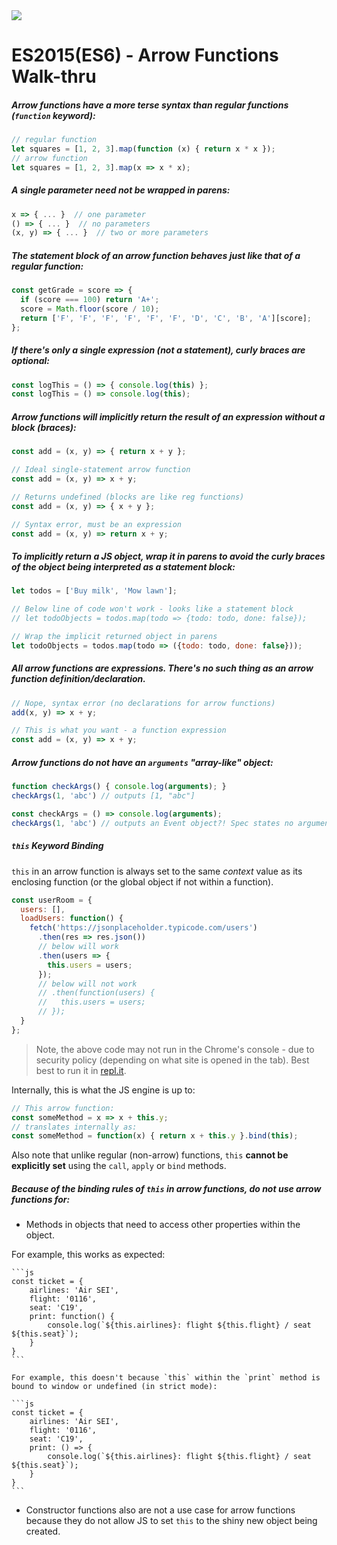 <img src="https://i.imgur.com/gGKrqF5.png">

# ES2015(ES6) - Arrow Functions Walk-thru

##### Arrow functions have a more terse syntax than regular functions (`function` keyword):

```js
// regular function
let squares = [1, 2, 3].map(function (x) { return x * x });
// arrow function
let squares = [1, 2, 3].map(x => x * x);
```

##### A single parameter need not be wrapped in parens:

```js
x => { ... }  // one parameter
() => { ... }  // no parameters
(x, y) => { ... }  // two or more parameters
```

##### The statement block of an arrow function behaves just like that of a regular function:

```js
const getGrade = score => {
  if (score === 100) return 'A+';
  score = Math.floor(score / 10);
  return ['F', 'F', 'F', 'F', 'F', 'F', 'D', 'C', 'B', 'A'][score];
};
```

##### If there's only a single **expression** (not a statement), curly braces are optional:

```js
const logThis = () => { console.log(this) };
const logThis = () => console.log(this);
```

##### Arrow functions will implicitly return the result of an **expression** without a block (braces):

```js
const add = (x, y) => { return x + y };

// Ideal single-statement arrow function
const add = (x, y) => x + y;

// Returns undefined (blocks are like reg functions)
const add = (x, y) => { x + y };

// Syntax error, must be an expression
const add = (x, y) => return x + y;
```

##### To implicitly return a JS object, wrap it in parens to avoid the curly braces of the object being interpreted as a statement block:

```js
let todos = ['Buy milk', 'Mow lawn'];

// Below line of code won't work - looks like a statement block
// let todoObjects = todos.map(todo => {todo: todo, done: false});

// Wrap the implicit returned object in parens
let todoObjects = todos.map(todo => ({todo: todo, done: false}));
```

##### All arrow functions are expressions.  There's no such thing as an arrow function definition/declaration.

```js
// Nope, syntax error (no declarations for arrow functions)
add(x, y) => x + y;

// This is what you want - a function expression
const add = (x, y) => x + y;
```

##### Arrow functions do not have an `arguments` "array-like" object:

```js
function checkArgs() { console.log(arguments); }
checkArgs(1, 'abc') // outputs [1, "abc"]

const checkArgs = () => console.log(arguments);
checkArgs(1, 'abc') // outputs an Event object?! Spec states no arguments object in arrow functions.
```

##### `this` Keyword Binding

`this` in an arrow function is always set to the same _context_ value as its enclosing function (or the global object if not within a function).

```js
const userRoom = {
  users: [],
  loadUsers: function() {
    fetch('https://jsonplaceholder.typicode.com/users')
      .then(res => res.json())
      // below will work
      .then(users => {
        this.users = users;
      });
      // below will not work
      // .then(function(users) {
      //   this.users = users;
      // });
  }
};
```

> Note, the above code may not run in the Chrome's console - due to security policy (depending on what site is opened in the tab). Best best to run it in [repl.it](https://repl.it).

Internally, this is what the JS engine is up to:

```js
// This arrow function:
const someMethod = x => x + this.y;
// translates internally as:
const someMethod = function(x) { return x + this.y }.bind(this);
```
  
Also note that unlike regular (non-arrow) functions, `this` **cannot be explicitly set** using the `call`, `apply` or `bind` methods.

##### Because of the binding rules of `this` in arrow functions, **do not** use arrow functions for:

  - Methods in objects that need to access other properties within the object.

  For example, this works as expected:
 
	```js
	const ticket = {
	    airlines: 'Air SEI',
		flight: '0116',
		seat: 'C19',
	    print: function() {
			console.log(`${this.airlines}: flight ${this.flight} / seat ${this.seat}`);
		}
	}
	```
	
	For example, this doesn't because `this` within the `print` method is bound to window or undefined (in strict mode):
	
	```js
	const ticket = {
	    airlines: 'Air SEI',
		flight: '0116',
		seat: 'C19',
	    print: () => {
			console.log(`${this.airlines}: flight ${this.flight} / seat ${this.seat}`);
		}
	}
	```
  - Constructor functions also are not a use case for arrow functions because they do not allow JS to set `this` to the shiny new object being created.



